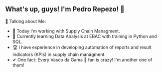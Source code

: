 ## What's up, guys! I'm Pedro Repezo!  👋

💬 Talking about Me:
- 🛒 Today I'm working with Supply Chain Managment. 
- 🧩 Currently learning Data Analysis at EBAC with training in Python and SQL.
- 🏆 I have experience in developing automation of reports and result indicators (KPIs) in supply chain managment.
- ✔ One fact: Every Vasco da Gama 💢 fan is crazy! I'm another one of them!

          
